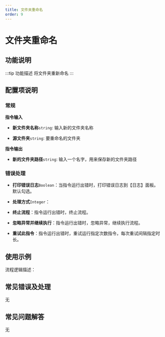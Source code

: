 ```yaml
---
title: 文件夹重命名
order: 9
---
```


# 文件夹重命名

## 功能说明

:::tip 功能描述
将文件夹重新命名
:::

## 配置项说明

### 常规

**指令输入**

- **新文件夹名称**`string`: 输入新的文件夹名称

- **源文件夹**`string`: 要重命名的文件夹


**指令输出**

- **新的文件夹路径**`string`: 输入一个名字，用来保存新的文件夹路径

### 错误处理

- **打印错误日志**`Boolean`：当指令运行出错时，打印错误日志到【日志】面板。默认勾选。

- **处理方式**`Integer`：

 - **终止流程**：指令运行出错时，终止流程。

 - **忽略异常并继续执行**：指令运行出错时，忽略异常，继续执行流程。

 - **重试此指令**：指令运行出错时，重试运行指定次数指令，每次重试间隔指定时长。

## 使用示例

流程逻辑描述：

## 常见错误及处理

无

## 常见问题解答

无

